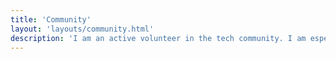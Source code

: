 ```yaml
---
title: 'Community'
layout: 'layouts/community.html'
description: 'I am an active volunteer in the tech community. I am especially interested in mentoring people who are typically underrepresented in tech.'
---
```

